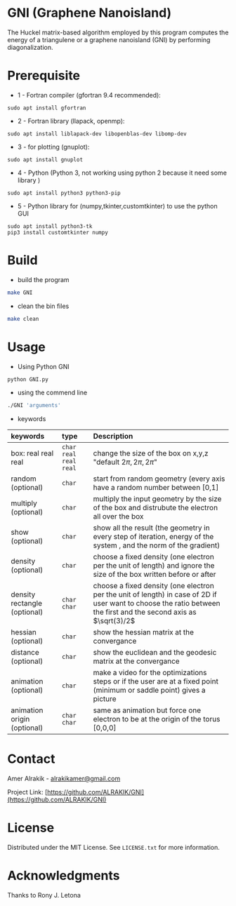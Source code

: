 # GNI (Graphene Nanoisland)
The Huckel matrix-based algorithm employed by this program computes the energy of a triangulene or a graphene nanoisland (GNI) by performing diagonalization.


# Prerequisite

* 1 - Fortran compiler (gfortran 9.4 recommended):

```
sudo apt install gfortran
```
* 2 - Fortran library (llapack, openmp):
  
```
sudo apt install liblapack-dev libopenblas-dev libomp-dev
```
* 3 - for plotting (gnuplot):

```
sudo apt install gnuplot 
```
* 4 - Python (Python 3, not working using python 2 because it need some library )

```
sudo apt install python3 python3-pip
```
* 5 - Python library for (numpy,tkinter,customtkinter) to use the python GUI

```
sudo apt install python3-tk
pip3 install customtkinter numpy 
```

# Build

* build the program
  
```sh
make GNI
```
* clean the bin files
```sh
make clean
```
# Usage 

* Using Python GNI

```sh
python GNI.py
``` 

* using the commend line 

```sh
./GNI 'arguments'
```

* keywords 

| keywords                     | type  | Description | 
| :---                         |  :--- |     :---       |
| box: real real real        |`char`  `real` `real` `real` | change the size of the box on x,y,z  "default $2\pi,2\pi,2\pi$" |
| random (optional)            |`char` |  start from random geometry (every axis have a random number between  [0,1]  |
| multiply (optional)          |`char` | multiply the input geometry by the size of the box and distrubute the electron all over the box |
| show (optional)              |`char` | show all the result (the geometry in every step of iteration, energy of the system , and the norm of the gradient) |
| density (optional)           |`char` | choose a fixed density (one electron per the unit of length) and ignore the size of the box written before or after  |
| density rectangle (optional) |`char` `char`| choose a fixed density (one electron per the unit of length) in case of 2D if user want to choose the ratio between the first and the second axis as $\sqrt(3)/2$  |
| hessian (optional)           |`char` | show the hessian matrix at the convergance |
| distance (optional)          |`char` | show the euclidean and the geodesic matrix at the convergance |
| animation (optional)         |`char` | make a video for the optimizations steps or if the user are at a fixed point (minimum or saddle point) gives a picture  |
| animation origin (optional)  |`char` `char` | same as animation but force one electron to be at the origin of the torus [0,0,0] |



# Contact

Amer Alrakik - alrakikamer@gmail.com

Project Link: [https://github.com/ALRAKIK/GNI](https://github.com/ALRAKIK/GNI)

# License

Distributed under the MIT License. See `LICENSE.txt` for more information.

# Acknowledgments

Thanks to  Rony J. Letona
